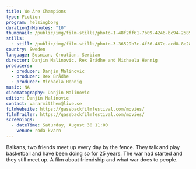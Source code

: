 ```yaml
---
title: We Are Champions
type: Fiction
program: helsingborg
durationInMinutes: "10"
thumbnail: /public/img/film-stills/photo-1-48f2ff61-7b09-4246-bc94-2589e65f2ca2.jpg
stills:
  - still: /public/img/film-stills/photo-3-36529b7c-4f56-467e-acd8-8e28c9a2f3f7.jpg
country: Sweden
language: Bosnian, Croatian, Serbian
director: Danjin Malinovic, Rex Brådhe and Michaela Hennig
producers:
  - producer: Danjin Malinovic
  - producer: Rex Brådhe
  - producer: Michaela Hennig
music: NA
cinematography: Danjin Malinovic
editor: Danjin Malinovic
contact: vararmitthem@live.se
filmWebsite: https://gasebackfilmfestival.com/movies/
filmTrailer: https://gasebackfilmfestival.com/movies/
screenings:
  - dateTime: Saturday, August 30 11:00
    venue: roda-kvarn
---
```

Balkans, two friends meet up every day by the fence. They talk and play basketball and have been doing so for 25 years. The war had started and they still meet up. A film about friendship and what war does to people.